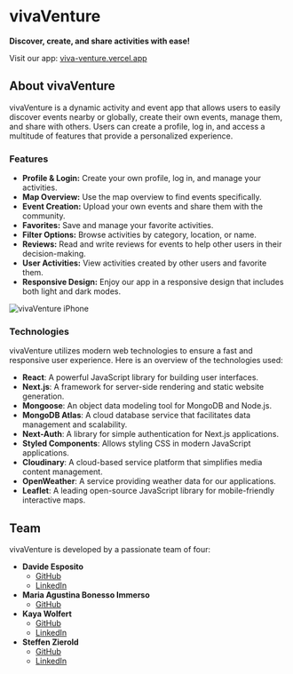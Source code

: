 # vivaVenture

**Discover, create, and share activities with ease!**

Visit our app: [viva-venture.vercel.app](https://viva-venture.vercel.app)

## About vivaVenture

vivaVenture is a dynamic activity and event app that allows users to easily discover events nearby or globally, create their own events, manage them, and share with others. Users can create a profile, log in, and access a multitude of features that provide a personalized experience.

### Features

- **Profile & Login:** Create your own profile, log in, and manage your activities.
- **Map Overview:** Use the map overview to find events specifically.
- **Event Creation:** Upload your own events and share them with the community.
- **Favorites:** Save and manage your favorite activities.
- **Filter Options:** Browse activities by category, location, or name.
- **Reviews:** Read and write reviews for events to help other users in their decision-making.
- **User Activities:** View activities created by other users and favorite them.
- **Responsive Design:** Enjoy our app in a responsive design that includes both light and dark modes.

![vivaVenture iPhone](https://github.com/user-attachments/assets/de404440-8d7e-4b48-b594-abaf6ad45758)

### Technologies

vivaVenture utilizes modern web technologies to ensure a fast and responsive user experience. Here is an overview of the technologies used:

- **React**: A powerful JavaScript library for building user interfaces.
- **Next.js**: A framework for server-side rendering and static website generation.
- **Mongoose**: An object data modeling tool for MongoDB and Node.js.
- **MongoDB Atlas**: A cloud database service that facilitates data management and scalability.
- **Next-Auth**: A library for simple authentication for Next.js applications.
- **Styled Components**: Allows styling CSS in modern JavaScript applications.
- **Cloudinary**: A cloud-based service platform that simplifies media content management.
- **OpenWeather**: A service providing weather data for our applications.
- **Leaflet**: A leading open-source JavaScript library for mobile-friendly interactive maps.

## Team

vivaVenture is developed by a passionate team of four:

- **Davide Esposito**
  - [GitHub](https://github.com/davide-esposito)
  - [LinkedIn](https://www.linkedin.com/in/davideesp/)
- **Maria Agustina Bonesso Immerso**
  - [GitHub](https://github.com/agustina-bonesso)
- **Kaya Wolfert**
  - [GitHub](https://github.com/KayaWolfert)
  - [LinkedIn](https://www.linkedin.com/in/kaya-wolfert-78a365325/)
- **Steffen Zierold**
  - [GitHub](https://github.com/e-Steffen)
  - [LinkedIn](https://www.linkedin.com/in/steffen-zierold/)


